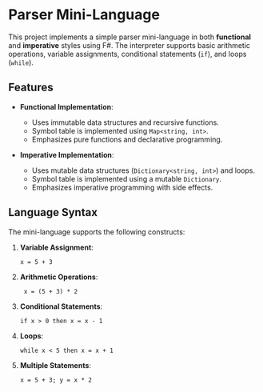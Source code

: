 # Parser Mini-Language

This project implements a simple parser mini-language in both **functional** and **imperative** styles using F#. The interpreter supports basic arithmetic operations, variable assignments, conditional statements (`if`), and loops (`while`).

## Features

- **Functional Implementation**:
  - Uses immutable data structures and recursive functions.
  - Symbol table is implemented using `Map<string, int>`.
  - Emphasizes pure functions and declarative programming.

- **Imperative Implementation**:
  - Uses mutable data structures (`Dictionary<string, int>`) and loops.
  - Symbol table is implemented using a mutable `Dictionary`.
  - Emphasizes imperative programming with side effects.

## Language Syntax

The mini-language supports the following constructs:

1. **Variable Assignment**:
   ```plaintext
   x = 5 + 3
2. **Arithmetic Operations**:
   ```plaintext
    x = (5 + 3) * 2
3. **Conditional Statements**:
   ```plaintext
   if x > 0 then x = x - 1
4. **Loops**:
   ```plaintext
   while x < 5 then x = x + 1
5. **Multiple Statements**:
   ```plaintext
   x = 5 + 3; y = x * 2
